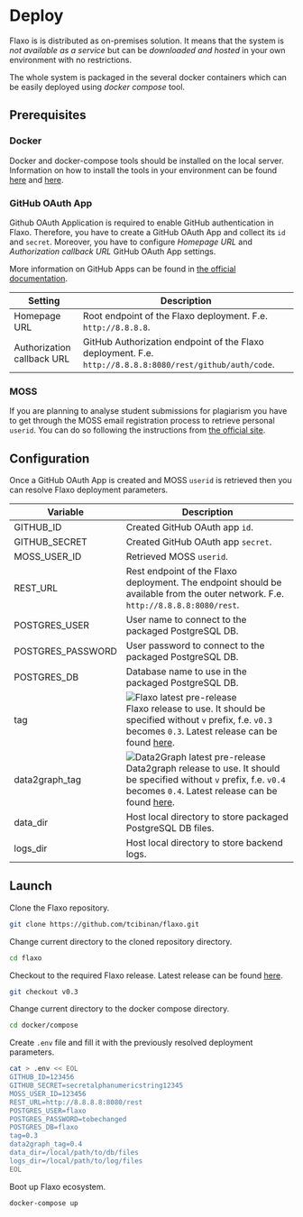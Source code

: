 # Deploy

Flaxo is is distributed as on-premises solution. 
It means that the system is *not available as a service* but can be *downloaded and hosted* in your own environment 
with no restrictions.

The whole system is packaged in the several docker containers which can be easily deployed using *docker compose* tool.

## Prerequisites

### Docker

Docker and docker-compose tools should be installed on the local server. 
Information on how to install the tools in your environment can be found [here](https://docs.docker.com/install/) and 
[here](https://docs.docker.com/compose/install/).

### GitHub OAuth App

Github OAuth Application is required to enable GitHub authentication in Flaxo. 
Therefore, you have to create a GitHub OAuth App and collect its `id` and `secret`. 
Moreover, you have to configure *Homepage URL* and *Authorization callback URL* GitHub OAuth App settings. 

More information on GitHub Apps can be found in 
[the official documentation](https://developer.github.com/apps/about-apps/).

| Setting | Description |
|---------|-------------|
| Homepage URL | Root endpoint of the Flaxo deployment. F.e. `http://8.8.8.8`. |
| Authorization callback URL | GitHub Authorization endpoint of the Flaxo deployment. F.e. `http://8.8.8.8:8080/rest/github/auth/code`. |

### MOSS

If you are planning to analyse student submissions for plagiarism you have to get through the MOSS email registration 
process to retrieve personal `userid`. 
You can do so following the instructions from [the official site](https://theory.stanford.edu/~aiken/moss/).

## Configuration

Once a GitHub OAuth App is created and MOSS `userid` is retrieved then you can resolve Flaxo deployment parameters.

| Variable | Description |
|----------|-------------|
| GITHUB_ID | Created GitHub OAuth app `id`. |
| GITHUB_SECRET | Created GitHub OAuth app `secret`. |
| MOSS_USER_ID | Retrieved MOSS `userid`. |
| REST_URL | Rest endpoint of the Flaxo deployment. The endpoint should be available from the outer network.  F.e. `http://8.8.8.8:8080/rest`. |
| POSTGRES_USER | User name to connect to the packaged PostgreSQL DB. |
| POSTGRES_PASSWORD | User password to connect to the packaged PostgreSQL DB. |
| POSTGRES_DB | Database name to use in the packaged PostgreSQL DB. |
| tag | ![Flaxo latest pre-release](https://img.shields.io/github/release-pre/tcibinan/flaxo.svg?label=pre-release) <br> Flaxo release to use. It should be specified without `v` prefix, f.e. `v0.3` becomes `0.3`. Latest release can be found [here](https://github.com/tcibinan/flaxo/releases). |
| data2graph_tag | ![Data2Graph latest pre-release](https://img.shields.io/github/release-pre/tcibinan/data2graph.svg?label=pre-release) <br> Data2graph release to use. It should be specified without `v` prefix, f.e. `v0.4` becomes `0.4`. Latest release can be found [here](https://github.com/tcibinan/data2graph/releases). | 
| data_dir | Host local directory to store packaged PostgreSQL DB files. |
| logs_dir | Host local directory to store backend logs. |

## Launch

Clone the Flaxo repository.

```bash
git clone https://github.com/tcibinan/flaxo.git
```

Change current directory to the cloned repository directory.
 
```bash
cd flaxo
```

Checkout to the required Flaxo release. 
Latest release can be found [here](https://github.com/tcibinan/flaxo/releases).

```bash
git checkout v0.3
```

Change current directory to the docker compose directory.

```bash
cd docker/compose
```

Create `.env` file and fill it with the previously resolved deployment parameters.

```bash
cat > .env << EOL
GITHUB_ID=123456
GITHUB_SECRET=secretalphanumericstring12345
MOSS_USER_ID=123456
REST_URL=http://8.8.8.8:8080/rest
POSTGRES_USER=flaxo
POSTGRES_PASSWORD=tobechanged
POSTGRES_DB=flaxo
tag=0.3
data2graph_tag=0.4
data_dir=/local/path/to/db/files
logs_dir=/local/path/to/log/files
EOL
```

Boot up Flaxo ecosystem.

```bash
docker-compose up
```
